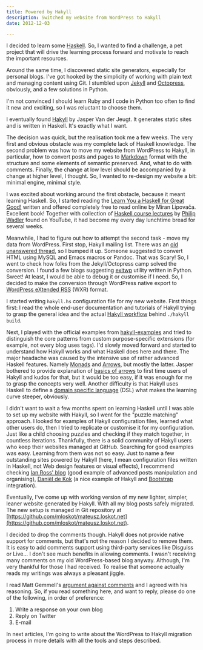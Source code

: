 ```yaml
---
title: Powered by Hakyll
description: Switched my website from WordPress to Hakyll
date: 2012-12-03

---
```


I decided to learn some [Haskell](http://www.haskell.org/). So, I wanted to find a 
challenge, a pet project that will drive the learning process forward and 
motivate to reach the important resources.

Around the same time, I discovered static site generators, especially for personal
blogs. I've got hooked by the simplicity of working with plain text and managing 
content using Git. I stumbled upon [Jekyll](https://github.com/mojombo/jekyll) and 
[Octopress](http://octopress.org/), obviously, and a few solutions in Python.

I'm not convinced I should learn Ruby and I code in Python too often to find
it new and exciting, so I was reluctant to choose them.

I eventually found [Hakyll](http://jaspervdj.be/hakyll/) by Jasper Van der Jeugt.
It generates static sites and is written in Haskell. It's exactly what I want.

The decision was quick, but the realisation took me a few weeks.
The very first and obvious obstacle was my complete lack of Haskell knowledge.
The second problem was how to move my website from WordPress to Hakyll, in particular, 
how to convert posts and pages to [Markdown](http://daringfireball.net/projects/markdown/) 
format with the structure and some elements of semantic preserved.
And, what to do with comments.
Finally, the change at low level should be accompanied by a change at higher level,
I thought. So, I wanted to re-design my website a bit: minimal engine, minimal style.

I was excited about working around the first obstacle, because it meant learning
Haskell. So, I started reading the 
[Learn You a Haskell for Great Good!](http://learnyouahaskell.com/) written
and offered completely free to read online by Miran Lipovača. Excellent book!
Together with collection of 
[Haskell course lectures](http://www.youtube.com/watch?v=AOl2y5uW0mA) by 
[Philip Wadler](http://en.wikipedia.org/wiki/Philip_Wadler) found on
YouTube, it had become my every day lunchtime bread for several weeks.

Meanwhile, I had to figure out how to attempt the second task - move my data from 
WordPress. First stop, Hakyll mailing list. There was an 
[old unanswered thread](https://groups.google.com/d/topic/hakyll/KZdcNsBVNkA/discussion), 
so I bumped it up. Someone suggested to convert HTML using MySQL and Emacs macros
or Pandoc. That was Scary!
So, I went to check how folks from the Jekyll/Octopress camp solved the conversion.
I found a few blogs suggesting [exitwp](https://github.com/thomasf/exitwp) 
utility written in Python. Sweet!
At least, I would be able to debug it or customise if I need. So, I decided to make
the conversion through WordPress native export to 
[WordPress eXtended RSS](http://codex.wordpress.org/Tools_Export_Screen) (WXR) format.

I started writing ```hakyll.hs``` configuration file for my new website.
First things first: I read the whole end-user documentation and tutorials of Hakyll
trying to grasp the general idea and the actual [Hakyll workflow](http://jaspervdj.be/hakyll/tutorials/02-basics.html) behind ```./hakyll build```.

Next, I played with the official examples from 
[hakyll-examples](https://github.com/jaspervdj/hakyll-examples) and tried to distinguish
the core patterns from custom purpose-specific extensions (for example, not every blog 
uses tags). I'd slowly moved forward and started to understand how Hakyll works and 
what Haskell does here and there.
The major headache was caused by the intensive use of rather advanced Haskell
features. Namely [Monads](http://en.wikipedia.org/wiki/Monad_%28functional_programming%29)
and [Arrows](http://en.wikipedia.org/wiki/Arrow_%28computer_science%29), 
but mostly the latter. Jasper bothered to provide explanation of 
[basics of arrows](http://jaspervdj.be/hakyll/tutorials/03-arrows.html) to first time 
users of Hakyll and kudos for that, but it would be too easy, 
if it was enough for me to grasp the concepts very well.
Another difficulty is that Hakyll uses Haskell to define a 
[domain specific language](http://en.wikipedia.org/wiki/Domain-specific_language) (DSL) 
what makes the learning curve steeper, obviously.

I didn't want to wait a few months spent on learning Haskell until I was able to set up
my website with Hakyll, so I went for the "puzzle matching" approach. I looked for
examples of Hakyll configuration files, learned what other users do, then I tried to 
replicate or customise it for my configuration. Just like a child choosing puzzles and
checking if they match together, in countless iterations.
Thankfully, there is a solid community of Hakyll users who keep their websites managed
at GitHub. Searching for good examples was easy. Learning from them was not so easy.
Just to name a few outstanding sites powered by Hakyll (here, I mean configuration 
files written in Haskell, not Web design features or visual effects), I recommend 
checking [Ian Ross' blog](https://github.com/ian-ross/blog/) (good example of advanced
posts manipulation and organising), 
[Daniël de Kok](http://danieldk.eu/) (a nice example of Hakyll and 
[Bootstrap](http://twitter.github.com/bootstrap/) integration).

Eventually, I've come up with working version of my new lighter, simpler, leaner 
website generated by Hakyll. With all my blog posts safely migrated. The new setup 
is managed in Git repository at 
[https://github.com/mloskot/mateusz.loskot.net](https://github.com/mloskot/mateusz.loskot.net).

I decided to drop the comments though. Hakyll does not provide native support for
comments, but that's not the reason I decided to remove them.
It is easy to add comments support using third-party services like Disguiss or Live...
I don't see much benefits in allowing comments.
I wasn't receiving many comments on my old WordPress-based blog anyway.
Although, I'm very thankful for those I had received. To realise that someone actually
reads my writings was always a pleasant jiggle.

I read Matt Gemmell's [argument against comments](http://mattgemmell.com/2011/11/29/comments-off/) and I agreed with his reasoning.
So, if you read something here, and want to reply, please do one of the following, in order of preference:

1. Write a response on your own blog
2. Reply on Twitter
3. E-mail

In next articles, I'm going to write about the WordPress to Hakyll migration process 
in more details with all the tools and steps described.
